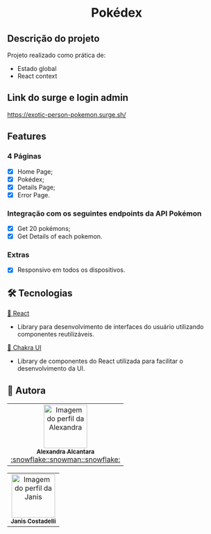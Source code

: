 # <h1 align='center'>Pokédex</h1>

## Descrição do projeto

<p align="justify">Projeto realizado como prática de:</p>
<ul>
    <li>Estado global</li>
    <li>React context</li>
</ul>

## Link do surge e login admin

https://exotic-person-pokemon.surge.sh/

## Features

### 4 Páginas

- [x] Home Page;
- [x] Pokédex;
- [x] Details Page;
- [x] Error Page.

### Integração com os seguintes endpoints da API Pokémon

- [x] Get 20 pokémons;
- [x] Get Details of each pokemon.

### Extras

- [x] Responsivo em todos os dispositivos.

## 🛠 Tecnologias

<a href="https://pt-br.reactjs.org/">🔗 React</a>

- Library para desenvolvimento de interfaces do usuário utilizando componentes reutilizáveis.

<a href="https://chakra-ui.com/">🔗 Chakra UI</a>

- Library de componentes do React utilizada para facilitar o desenvolvimento da UI.

## 🚀 Autora

<table>
  <tr>
    <td align="center"><a href="https://github.com/alexa2me">
    <img src="https://avatars.githubusercontent.com/u/63327969?s=460&v=4" width="100px" alt="Imagem do perfil da Alexandra"/>
    <br />
    <sub><b>Alexandra Alcantara</b></sub><br />:snowflake::snowman::snowflake:</td>
</table>
<table>
     <tr>
    <td align="center"><a href="https://github.com/janiscostadelli">
    <img src="https://avatars.githubusercontent.com/u/77967942?v=4" width="100px" alt="Imagem do perfil da Janis"/>
    <br />
    <sub><b>Janis Costadelli</b></sub></td>
</table>

